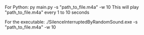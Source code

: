 For Python:
py main.py -s "path_to_file.m4a" -w 10
This will play "path_to_file.m4a" every 1 to 10 seconds

For the executable:
./SilenceInterruptedByRandomSound.exe -s "path_to_file.m4a" -w 10
